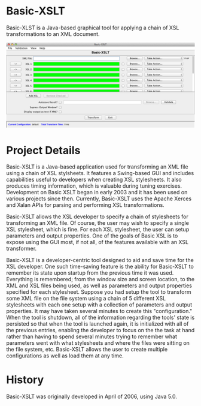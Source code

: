 # Basic-XSLT

Basic-XLST is a Java-based graphical tool for applying a chain of XSL
transformations to an XML document.

<img src="https://github.com/evanspa/Basic-XSLT/raw/master/screenshots/screenshot-1.png">

# Project Details

Basic-XSLT is a Java-based application used for transforming an XML file using a
chain of XSL stylsheets. It features a Swing-based GUI and includes capabilities
useful to developers when creating XSL stylesheets. It also produces timing
information, which is valuable during tuning exercises. Development on Basic
XSLT began in early 2003 and it has been used on various projects since
then. Currently, Basic-XSLT uses the Apache Xerces and Xalan APIs for parsing
and performing XSL transformations.

Basic-XSLT allows the XSL developer to specify a chain of stylesheets for
transforming an XML file. Of course, the user may wish to specify a single XSL
stylesheet, which is fine. For each XSL stylesheet, the user can setup
parameters and output properties. One of the goals of Basic XSL is to expose
using the GUI most, if not all, of the features available with an XSL
transformer.

Basic-XSLT is a developer-centric tool designed to aid and save time for the XSL
developer. One such time-saving feature is the ability for Basic-XSLT to
remember its state upon startup from the previous time it was used. Everything
is remembered; from the window size and screen location, to the XML and XSL
files being used, as well as parameters and output properties specified for each
stylesheet. Suppose you had setup the tool to transform some XML file on the
file system using a chain of 5 different XSL stylesheets with each one setup
with a collection of parameters and output properties. It may have taken several
minutes to create this "configuration." When the tool is shutdown, all of the
information regarding the tools' state is persisted so that when the tool is
launched again, it is initialized with all of the previous entries, enabling the
developer to focus on the the task at hand rather than having to spend several
minutes trying to remember what parameters went with what stylesheets and where
the files were sitting on the file system, etc. Basic-XSLT allows the user to
create multiple configurations as well as load them at any time.

# History

Basic-XSLT was originally developed in April of 2006, using Java 5.0.
